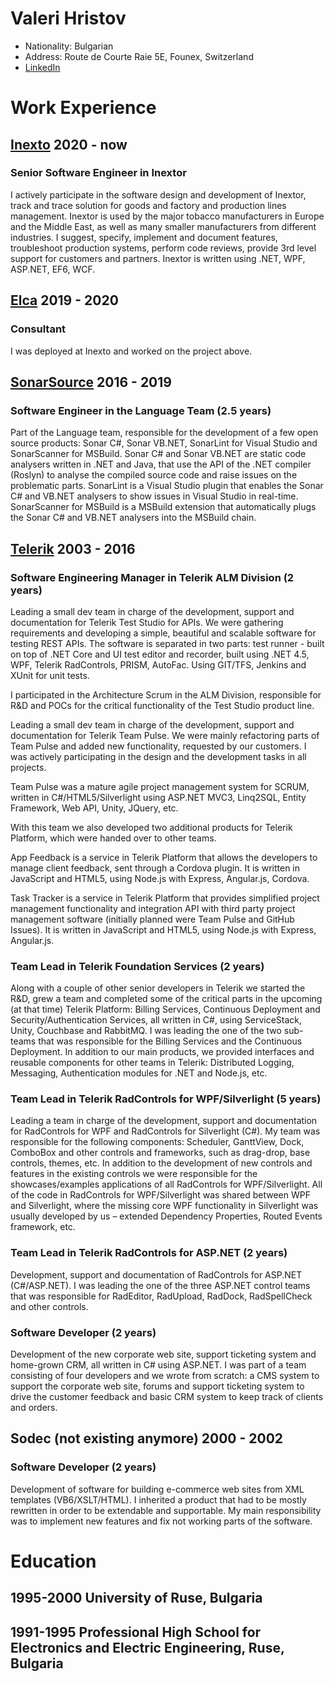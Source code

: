 # Valeri Hristov
- Nationality: Bulgarian
- Address: Route de Courte Raie 5E, Founex, Switzerland
- [LinkedIn](https://www.linkedin.com/in/valeri-hristov-771baa131/)


# Work Experience

## [Inexto](http://www.inexto.com) 2020 - now
### Senior Software Engineer in Inextor
I actively participate in the software design and development of Inextor, track and trace solution for goods and factory and production lines management. Inextor is used by the major tobacco manufacturers in Europe and the Middle East, as well as many smaller manufacturers from different industries. I suggest, specify, implement and document features, troubleshoot production systems, perform code reviews, provide 3rd level support for customers and partners.
Inextor is written using .NET, WPF, ASP.NET, EF6, WCF.

## [Elca](http://www.elca.ch) 2019 - 2020
### Consultant

I was deployed at Inexto and worked on the project above.

## [SonarSource](http://www.sonarsource.com) 2016 - 2019
### Software Engineer in the Language Team (2.5 years)
Part of the Language team, responsible for the development of a few open source products: Sonar C#, Sonar VB.NET, SonarLint for Visual Studio and SonarScanner for MSBuild. Sonar C# and Sonar VB.NET are static code analysers written in .NET and Java, that use the API of the .NET compiler (Roslyn) to analyse the compiled source code and raise issues on the problematic parts. SonarLint is a Visual Studio plugin that enables the Sonar C# and VB.NET analysers to show issues in Visual Studio in real-time. SonarScanner for MSBuild is a MSBuild extension that automatically plugs the Sonar C# and VB.NET analysers into the MSBuild chain. 

## [Telerik](http://www.telerik.com) 2003 - 2016
### Software Engineering Manager in Telerik ALM Division (2 years)
Leading a small dev team in charge of the development, support and documentation for Telerik Test Studio for APIs. We were gathering requirements and developing a simple, beautiful and scalable software for testing REST APIs. The software is separated in two parts: test runner - built on top of .NET Core and UI test editor and recorder, built using .NET 4.5, WPF, Telerik RadControls, PRISM, AutoFac. Using GIT/TFS, Jenkins and XUnit for unit tests. 

I participated in the Architecture Scrum in the ALM Division, responsible for R&D and POCs for the critical functionality of the Test Studio product line. 

Leading a small dev team in charge of the development, support and documentation for Telerik Team Pulse. We were mainly refactoring parts of Team Pulse and added new functionality, requested by our customers. I was actively participating in the design and the development tasks in all projects. 

Team Pulse was a mature agile project management system for SCRUM, written in C#/HTML5/Silverlight using ASP.NET MVC3, Linq2SQL, Entity Framework, Web API, Unity, JQuery, etc. 

With this team we also developed two additional products for Telerik Platform, which were handed over to other teams. 

App Feedback is a service in Telerik Platform that allows the developers to manage client feedback, sent through a Cordova plugin. It is written in JavaScript and HTML5, using Node.js with Express, Angular.js, Cordova. 

Task Tracker is a service in Telerik Platform that provides simplified project management functionality and integration API with third party project management software (initially planned were Team Pulse and GitHub Issues). It is written in JavaScript and HTML5, using Node.js with Express, Angular.js. 

### Team Lead in Telerik Foundation Services (2 years)
Along with a couple of other senior developers in Telerik we started the R&D, grew a team and completed some of the critical parts in the upcoming (at that time) Telerik Platform: Billing Services, Continuous Deployment and Security/Authentication Services, all written in C#, using ServiceStack, Unity, Couchbase and RabbitMQ. I was leading the one of the two sub-teams that was responsible for the Billing Services and the Continuous Deployment. In addition to our main products, we provided interfaces and reusable components for other teams in Telerik: Distributed Logging, Messaging, Authentication modules for .NET and Node.js, etc. 

### Team Lead in Telerik RadControls for WPF/Silverlight (5 years)
Leading a team in charge of the development, support and documentation for RadControls for WPF and RadControls for Silverlight (C#). My team was responsible for the following components: Scheduler, GanttView, Dock, ComboBox and other controls and frameworks, such as drag-drop, base controls, themes, etc. In addition to the development of new controls and features in the existing controls we were responsible for the showcases/examples applications of all RadControls for WPF/Silverlight. All of the code in RadControls for WPF/Silverlight was shared between WPF and Silverlight, where the missing core WPF functionality in Silverlight was usually developed by us – extended Dependency Properties, Routed Events framework, etc. 

### Team Lead in Telerik RadControls for ASP.NET (2 years)
Development, support and documentation of RadControls for ASP.NET (C#/ASP.NET). I was leading the one of the three ASP.NET control teams that was responsible for RadEditor, RadUpload, RadDock, RadSpellCheck and other controls. 

### Software Developer (2 years)
Development of the new corporate web site, support ticketing system and home-grown CRM, all written in C# using ASP.NET. I was part of a team consisting of four developers and we wrote from scratch: a CMS system to support the corporate web site, forums and support ticketing system to drive the customer feedback and basic CRM system to keep track of clients and orders. 

## Sodec (not existing anymore) 2000 - 2002
### Software Developer (2 years)
Development of software for building e-commerce web sites from XML templates (VB6/XSLT/HTML). I inherited a product that had to be mostly rewritten in order to be extendable and supportable. My main responsibility was to implement new features and fix not working parts of the software. 

# Education

## 1995-2000 University of Ruse, Bulgaria

## 1991-1995 Professional High School for Electronics and Electric Engineering, Ruse, Bulgaria




